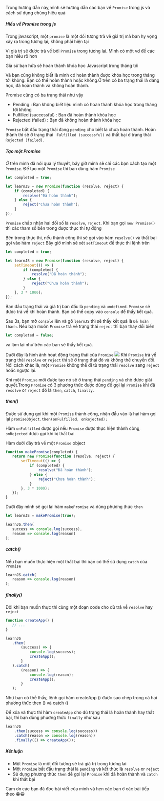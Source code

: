 Trong hướng dẫn này,mình sẽ hướng dẫn các bạn về `Promise` trong js và cách sử dụng chúng hiệu quả

##### Hiểu về Promise trong js
Trong javascript, một `promise` là một đối tượng trả về giá trị mà bạn hy  vọng xảy ra trong tương lại, không phải hiện tại

Vì giá trị sẽ được trả về bởi `Promise` trong tương lai. Mình có một vd để các bạn hiểu rõ hơn

Giả sử bạn hứa sẽ hoàn thành khóa học Javascript trong tháng tới

Và bạn cũng không biết là mình có hoàn thành được khóa học trong tháng tới không. Bạn có thể hoàn thành hoặc không.Ở trên có ba trạng thái là đang học, đã hoàn thành và không hoàn thành.

Promise cũng có ba trạng thái như vậy

* Pending : Bạn không biết liệu mình có hoàn thành khóa học trong tháng tới không
* Fulfilled (successful) : Bạn đã hoàn thành khóa học
* Rejected (failed) : Bạn đã không hoàn thành khóa học

`Promise` bắt đầu trạng thái đang `pending` cho biết là chưa hoàn thành. Hoàn thành thì sẽ ở trạng thái ` Fulfilled (successful)` và thất bại ở trạng thái `Rejected (failed)`.

##### Tạo một Promise

Ở trên mình đã nói qua lý thuyết, bây giờ mình sẽ chỉ các bạn cách tạo một `Promise`. Để tạo một `Promise` thì bạn dùng hàm `Promise`
```javascript
let completed = true;

let learnJS = new Promise(function (resolve, reject) {
    if (completed) {
        resolve("Đã hoàn thành");
    } else {
        reject("Chưa hoàn thành");
    }
});
```

`Promise` chấp nhận hai đối số là `resolve`, `reject`. Khi bạn gọi `new Promise()` thì các tham số bên trong được thực thi tự động

Bên trong thực thi, nếu thành công thì sẽ gọi vào hàm `resolve()` và thất bại gọi vào hàm `reject`
Bây giờ mình sẽ xét `setTimeout` để thực thi lệnh trên
```javascript
let completed = true;

let learnJS = new Promise(function (resolve, reject) {
    setTimeout(() => {
        if (completed) {
            resolve("Đã hoàn thành");
        } else {
            reject("Chưa hoàn thành");
        }
    }, 3 * 1000);
});
```
Ban đầu trạng thái và giá trị ban đầu là `pending` và `undefined`. `Promise` sẽ được trả về khi hoàn thành. Bạn có thể copy vào `console` để thấy kết quả.

Sau 3s, bạn mở `console` lên và gõ `learnJS` thì sẽ thấy kết quả là `Đã hoàn thành`. Nếu bạn muốn `Promise` trả về trạng thái `reject` thì bạn thay đổi biến
```javascript
let completed = false;
```
và làm lại như trên các bạn sẽ thấy kết quả.

Dưới đây là hình ảnh hoạt động trạng thái của `Promise`
![](https://images.viblo.asia/226abbf6-6a57-4b86-b15f-8cb1ff47869e.png)
Khi `Promise` trả về trạng thái `resolve` or `reject` thì sẽ ở trạng thái đó và không thể chuyển đổi.
Nói cách khác là, một `Promise` không thể đi từ trạng thái `resolve` sang `reject` hoặc ngược lại.

Khi một `Promise` mới được tạo nó sẽ ở trạng thái `pending` và chờ được giải quyết.Trong `Promise` có 3 phương thức được dùng để gọi lại `Promise` khi đã `resolve` or `reject` đó là `then`, `catch`, `finally`.

##### then()

 Được sử dụng gọi khi một `Promise` thành công, nhận đầu vào là hai hàm gọi lại
 `promiseObject.then(onFulfilled, onRejected);`
 
 Hàm `onFulfilled` được gọi nếu `Promise` được thực hiện thành công, `onRejected` được gọi khi bị thất bại.
 
 Hàm dưới đây trả về một `Promise`  object
 ```javascript
 function makePromise(completed) {
    return new Promise(function (resolve, reject) {
        setTimeout(() => {
            if (completed) {
                resolve("Đã hoàn thành");
            } else {
                reject("Chưa hoàn thành");
            }
        }, 3 * 1000);
    });
}
 ```
 
 Dưới đây mình sẽ gọi lại hàm `makePromise` và dùng phương thức `then`
 ```javascript
 let learnJS = makePromise(true);

learnJS.then(
    success => console.log(success),
    reason => console.log(reason)
);
 ```
 
 ##### catch()
 
 Nếu bạn muốn thực hiện một thất bại thì bạn có thể sử dụng `catch` của `Promise`
 ```javascript
 learnJS.catch(
    reason => console.log(reason)
);
 ```
 ##### finally()
 Đôi khi bạn muốn thực thi cùng một đoạn code cho dù trả về `resolve` hay `reject`
 ```javascript
 function createApp() {
    // ...
}

 learnJS
    .then(
        (success) => {
            console.log(success);
            createApp();
        }
    ).catch(
        (reason) => {
            console.log(reason);
            createApp();
        }
    );
 ```
 Như bạn có thể thấy, lệnh gọi hàm createApp () được sao chép trong cả hai phương thức then () và catch ()

Để xóa và thực thi hàm `createApp` cho dù trạng thái là hoàn thành hay thất bại, thì bạn dùng phương thức `finally` như sau
```javascript
learnJS
    .then(success => console.log(success))
    .catch(reason => console.log(reason))
    .finally(() => createApp());
```

##### Kết luận
* Một `Promise` là một đối tượng sẽ trả giá trị trong tương lai
* Một `Promise` bắt đầu trạng thái là `pending` và kết thúc là `resolve` or `reject`
* Sử dụng phương thức `then` để gọi lại `Promise` khi đã hoàn thành và `catch` khi thất bại

Cảm ơn các bạn đã đọc bài viết của mình và hẹn các bạn ở các bài tiếp theo :grinning::grinning: